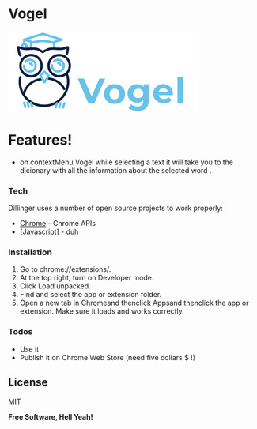 # Vogel

[![N|Solid](https://github.com/ChamsBouzaiene/Vogel/blob/main/assets/icon.png?raw=true)](https://github.com/ChamsBouzaiene/Vogel)

# Features!

- on contextMenu Vogel while selecting a text it will take you to the dicionary with all the information about the selected word .

### Tech

Dillinger uses a number of open source projects to work properly:

- [Chrome] - Chrome APIs
- [Javascript] - duh

### Installation

1.  Go to chrome://extensions/.
2.  At the top right, turn on Developer mode.
3.  Click Load unpacked.
4.  Find and select the app or extension folder.
5.  Open a new tab in Chromeand thenclick Appsand thenclick the app or extension. Make sure it loads and works correctly.

### Todos

- Use it
- Publish it on Chrome Web Store (need five dollars \$ !)

## License

MIT

**Free Software, Hell Yeah!**

[chrome]: https://developer.chrome.com/extensions
